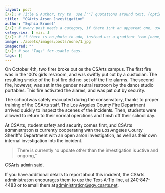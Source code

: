 ```yaml
---
layout: post
[//]: # Title & Author, try to  use [""] quotations around text. (optional, just formality).
title:  "CSArts Arson Investigation"
author: "Sophia Brunet"
[//]: # every post needs a category, if there isnt an apparent one, use [misc].
categories: [ misc ]
[//]: # if there is no photo to add, instead use a gradient from [none] folder by picking a number from 1-10. (all gradients are .jpg)
image: ./assets/images/posts/none/1.jpg
imagecred: ""
[//]: # see "Tags" for usable tags.
tags: []
---
```

On October 4th, two fires broke out on the CSArts campus. The first fire was in the 100’s girls restroom, and was swiftly put out by a custodian. The resulting smoke of the first fire did not set off the fire alarms. The second fire, however, was set in the gender neutral restroom by the dance studio portables. This fire activated the alarms, and was put out by security.

The school was safely evacuated during the conservatory, thanks to proper training of the CSArts staff. The Los Angeles County Fire Department arrived quickly to inspect the scenes of the incidents. Then, students were allowed to return to their normal operations and finish off their school day. 

At CSArts, student safety and security comes first, and CSArts administration is currently cooperating with the Los Angeles County Sheriff's Department with an open arson investigation, as well as their own internal investigation into the incident. 

> There is currently no update other than the investigation is active and ongoing,” 

CSArts admin said.

If you have additional details to report about this incident, the CSArts administration encourages them to use the Text-A-Tip line, at 240-847-4483 or to email them at administration@sgv.csarts.net.
 